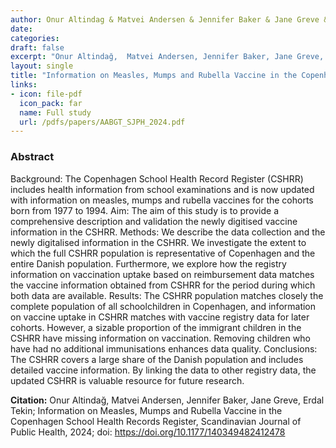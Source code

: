 ```yaml
---
author: Onur Altindag & Matvei Andersen & Jennifer Baker & Jane Greve & Erdal Tekin
date: 
categories:
draft: false
excerpt: "Onur Altindağ,  Matvei Andersen, Jennifer Baker, Jane Greve, Erdal Tekin; Information on Measles, Mumps and Rubella Vaccine in the Copenhagen School Health Records Register. **Scandinavian Journal of Public Health** 2024; doi: https://doi.org/10.1162/rest_a_01211. This research was funded by Novo Nordisk Foundation."
layout: single
title: "Information on Measles, Mumps and Rubella Vaccine in the Copenhagen School Health Records Register"
links:
- icon: file-pdf
  icon_pack: far
  name: Full study  
  url: /pdfs/papers/AABGT_SJPH_2024.pdf
---
```


### Abstract 

Background: The Copenhagen School Health Record Register (CSHRR) includes health information from school
examinations and is now updated with information on measles, mumps and rubella vaccines for the cohorts born from
1977 to 1994. Aim: The aim of this study is to provide a comprehensive description and validation the newly digitised
vaccine information in the CSHRR. Methods: We describe the data collection and the newly digitalised information in the
CSHRR. We investigate the extent to which the full CSHRR population is representative of Copenhagen and the entire
Danish population. Furthermore, we explore how the registry information on vaccination uptake based on reimbursement
data matches the vaccine information obtained from CSHRR for the period during which both data are available. Results:
The CSHRR population matches closely the complete population of all schoolchildren in Copenhagen, and information
on vaccine uptake in CSHRR matches with vaccine registry data for later cohorts. However, a sizable proportion of the
immigrant children in the CSHRR have missing information on vaccination. Removing children who have had no additional
immunisations enhances data quality. Conclusions: The CSHRR covers a large share of the Danish population
and includes detailed vaccine information. By linking the data to other registry data, the updated CSHRR is
valuable resource for future research.

**Citation:** Onur Altindağ,  Matvei Andersen, Jennifer Baker, Jane Greve, Erdal Tekin; Information on Measles, Mumps and Rubella Vaccine in the Copenhagen School Health Records Register, Scandinavian Journal of Public Health, 2024; doi: https://doi.org/10.1177/140349482412478




